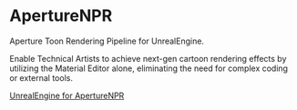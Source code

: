 # ApertureNPR
Aperture Toon Rendering Pipeline for UnrealEngine.

Enable Technical Artists to achieve next-gen cartoon rendering effects by utilizing the Material Editor alone, eliminating the need for complex coding or external tools.

[UnrealEngine for ApertureNPR](https://github.com/Overflowu/UnrealEngine)
